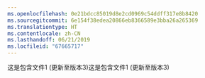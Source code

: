```yaml
---
ms.openlocfilehash: 0e21bdcc85019d8e2cd0969c54ddff317e8b8420
ms.sourcegitcommit: 6e154f38edea20866eb8366589e3bba26a265369
ms.translationtype: HT
ms.contentlocale: zh-CN
ms.lasthandoff: 06/21/2019
ms.locfileid: "67665717"
---
```

<span data-ttu-id="54216-101">这是包含文件1 (更新至版本3)</span><span class="sxs-lookup"><span data-stu-id="54216-101">这是包含文件1 (更新至版本3)</span></span>
